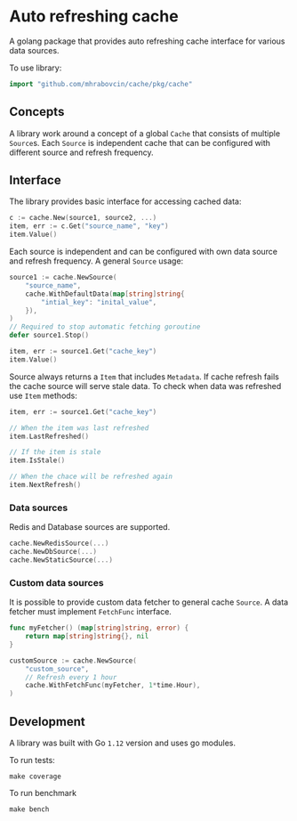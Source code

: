 # Auto refreshing cache

A golang package that provides auto refreshing cache interface for various
data sources.

To use library:

```go
import "github.com/mhrabovcin/cache/pkg/cache"
```

## Concepts

A library work around a concept of a global `Cache` that consists of multiple
`Source`s. Each `Source` is independent cache that can be configured with
different source and refresh frequency.

## Interface

The library provides basic interface for accessing cached data:

```go
c := cache.New(source1, source2, ...)
item, err := c.Get("source_name", "key")
item.Value()
```

Each source is independent and can be configured with own data source
and refresh frequency. A general `Source` usage:

```go
source1 := cache.NewSource(
    "source_name",
    cache.WithDefaultData(map[string]string{
        "intial_key": "inital_value",
    }),
)
// Required to stop automatic fetching goroutine
defer source1.Stop()

item, err := source1.Get("cache_key")
item.Value()
```

Source always returns a `Item` that includes `Metadata`. If cache refresh
fails the cache source will serve stale data. To check when data was refreshed
use `Item` methods:

```go
item, err := source1.Get("cache_key")

// When the item was last refreshed
item.LastRefreshed()

// If the item is stale
item.IsStale()

// When the chace will be refreshed again
item.NextRefresh()
```

### Data sources

Redis and Database sources are supported.

```go
cache.NewRedisSource(...)
cache.NewDbSource(...)
cache.NewStaticSource(...)
```

### Custom data sources

It is possible to provide custom data fetcher to general cache `Source`. A data
fetcher must implement `FetchFunc` interface.

```go
func myFetcher() (map[string]string, error) {
    return map[string]string{}, nil
}

customSource := cache.NewSource(
    "custom_source",
    // Refresh every 1 hour
    cache.WithFetchFunc(myFetcher, 1*time.Hour),
)
```

## Development

A library was built with Go `1.12` version and uses go modules.

To run tests:

```
make coverage
```

To run benchmark

```
make bench
```
